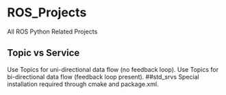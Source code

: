 # ROS_Projects
All ROS Python Related Projects

## Topic vs Service 
Use Topics for uni-directional data flow (no feedback loop).
Use Topics for bi-directional data flow (feedback loop present).
##std_srvs
Special installation required through cmake and package.xml.

